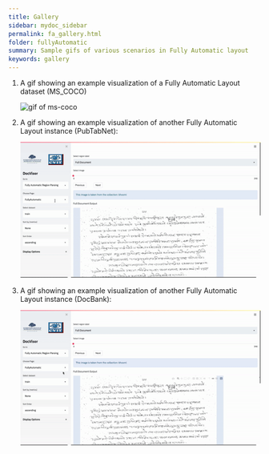```yaml
---
title: Gallery
sidebar: mydoc_sidebar
permalink: fa_gallery.html
folder: fullyAutomatic
summary: Sample gifs of various scenarios in Fully Automatic layout
keywords: gallery
---
```


1. A gif showing an example visualization of a Fully Automatic Layout dataset (MS_COCO)

    ![gif of ms-coco](gifs/ms-coco-docvisor.gif)

2. A gif showing an example visualization of another Fully Automatic Layout instance (PubTabNet):

    ![gif of pubtabnet](gifs/fa_pubtabnet.gif)

3. A gif showing an example visualization of another Fully Automatic Layout instance (DocBank):

    ![gif of docbank](gifs/fa_docbank.gif)